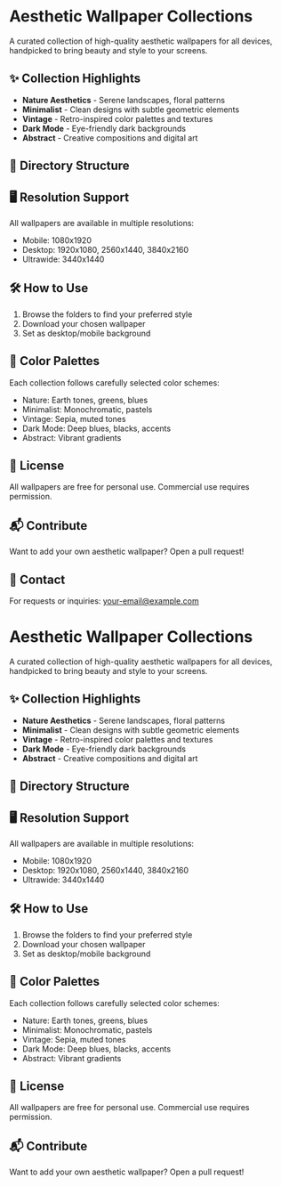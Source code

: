# Aesthetic Wallpaper Collections

A curated collection of high-quality aesthetic wallpapers for all devices, handpicked to bring beauty and style to your screens.


## ✨ Collection Highlights

- **Nature Aesthetics** - Serene landscapes, floral patterns
- **Minimalist** - Clean designs with subtle geometric elements
- **Vintage** - Retro-inspired color palettes and textures
- **Dark Mode** - Eye-friendly dark backgrounds
- **Abstract** - Creative compositions and digital art

## 📂 Directory Structure

 
## 🖥️ Resolution Support

All wallpapers are available in multiple resolutions:
- Mobile: 1080x1920
- Desktop: 1920x1080, 2560x1440, 3840x2160
- Ultrawide: 3440x1440

## 🛠️ How to Use

1. Browse the folders to find your preferred style
2. Download your chosen wallpaper
3. Set as desktop/mobile background

## 🎨 Color Palettes

Each collection follows carefully selected color schemes:
- Nature: Earth tones, greens, blues
- Minimalist: Monochromatic, pastels
- Vintage: Sepia, muted tones
- Dark Mode: Deep blues, blacks, accents
- Abstract: Vibrant gradients

## 📜 License

All wallpapers are free for personal use. Commercial use requires permission.

## 📬 Contribute

Want to add your own aesthetic wallpaper? Open a pull request!

## 💌 Contact

For requests or inquiries: your-email@example.com
# Aesthetic Wallpaper Collections

A curated collection of high-quality aesthetic wallpapers for all devices, handpicked to bring beauty and style to your screens.

## ✨ Collection Highlights

- **Nature Aesthetics** - Serene landscapes, floral patterns
- **Minimalist** - Clean designs with subtle geometric elements
- **Vintage** - Retro-inspired color palettes and textures
- **Dark Mode** - Eye-friendly dark backgrounds
- **Abstract** - Creative compositions and digital art

## 📂 Directory Structure

## 🖥️ Resolution Support

All wallpapers are available in multiple resolutions:
- Mobile: 1080x1920
- Desktop: 1920x1080, 2560x1440, 3840x2160
- Ultrawide: 3440x1440

## 🛠️ How to Use

1. Browse the folders to find your preferred style
2. Download your chosen wallpaper
3. Set as desktop/mobile background

## 🎨 Color Palettes

Each collection follows carefully selected color schemes:
- Nature: Earth tones, greens, blues
- Minimalist: Monochromatic, pastels
- Vintage: Sepia, muted tones
- Dark Mode: Deep blues, blacks, accents
- Abstract: Vibrant gradients

## 📜 License

All wallpapers are free for personal use. Commercial use requires permission.

## 📬 Contribute

Want to add your own aesthetic wallpaper? Open a pull request!



